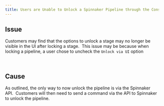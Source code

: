 ```yaml
---
title: Users are Unable to Unlock a Spinnaker Pipeline through the Console - Unlock via UI unchecked
---
```


## Issue
Customers may find that the options to unlock a stage may no longer be visible in the UI after locking a stage.  This issue may be because when locking a pipeline, a user chose to uncheck the ```Unlock via UI``` option

 

## Cause
As outlined, the only way to now unlock the pipeline is via the Spinnaker API.  Customers will then need to send a command via the API to Spinnaker to unlock the pipeline.

